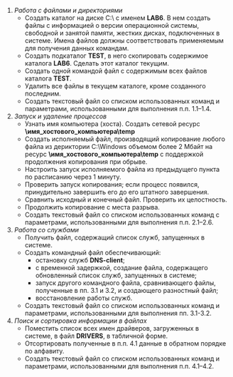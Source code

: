 1) _Работа с файлами и директориями_
    * Создать каталог на диске С:\ с именем **LAB6**. В нем создать файлы с информацией о версии операционной системы, свободной и занятой памяти, жестких дисках, подключенных в системе. Имена файлов должны соответствовать применяемым для получения данных командам.
    * Создать подкаталог **TEST**, в него скопировать содержимое каталога **LAB6**. Сделать этот каталог текущим.
    * Создать одной командой файл с содержимым всех файлов каталога **TEST**.
    * Удалить все файлы в текущем каталоге, кроме созданного последним.
    * Создать текстовый файл со списком использованных команд и параметрами,
использованными для выполнения п.п. 1.1–1.4.
2) _Запуск и удаление процессов_
    * Узнать имя компьютера (хоста). Создать сетевой ресурс **\\имя_хостового_компьютера\temp**
    * Создать исполняемый файл, производящий копирование любого файла из дериктории C:\Windows объемом более 2 Мбайт на ресурс **\\имя_хостового_компьютера\temp** с поддержкой продолжения копирования при обрыве.
    * Настроить запуск исполняемого файла из предыдущего пункта по расписанию через 1 минуту.
    * Проверить запуск копирования; если процесс появился, принудительно завершить его до его штатного завершения.
    * Сравнить исходный и конечный файл. Проверить их целостность.
    * Продолжить копирование с места разрыва.
    * Создать текстовый файл со списком использованных команд с параметрами,
использованными для выполнения п.п. 2.1–2.6.
3) _Работа со службами_
    * Получить файл, содержащий список служб, запущенных в системе.
    * Создать командный файл обеспечивающий:
        * остановку служб **DNS-client**;
        * с временной задержкой, создание файла, содержащего обновленный список служб, запущенных в системе;
        * запуск другого командного файла, сравнивающего файлы, полученные в пп. 3.1 и 3.2, и создающего разностный файл;
        * восстановление работы служб.
    * Создать текстовый файл со списком использованных команд и параметрами, использованными для выполнения пп. 3.1-3.2. 
4) _Поиск и сортировка информации в файлах_
    * Поместить список всех имен драйверов, загруженных в системе, в файл **DRIVERS**, в табличной форме.
    * Отсортировать полученные в п.п. 4.1 данные в обратном порядке по алфавиту.
    * Создать текстовый файл со списком использованных команд и параметрами,
использованными для выполнения п.п. 4.1–4.2.
